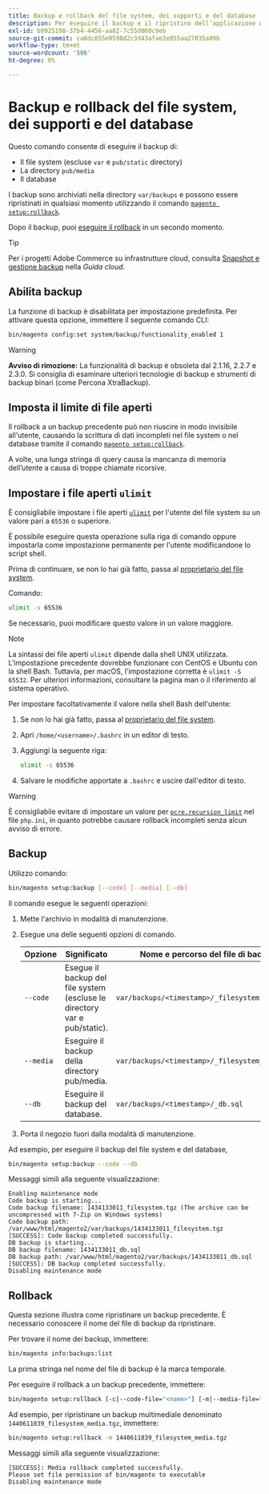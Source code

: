 ```yaml
---
title: Backup e rollback del file system, dei supporti e del database
description: Per eseguire il backup e il ripristino dell’applicazione Adobe Commerce, segui la procedura riportata di seguito.
exl-id: b9925198-37b4-4456-aa82-7c55d060c9eb
source-git-commit: ca8dc855e0598d2c3d43afae2e055aa27035a09b
workflow-type: tm+mt
source-wordcount: '506'
ht-degree: 0%

---
```


# Backup e rollback del file system, dei supporti e del database

Questo comando consente di eseguire il backup di:

* Il file system (escluse `var` e `pub/static` directory)
* La directory `pub/media`
* Il database

I backup sono archiviati nella directory `var/backups` e possono essere ripristinati in qualsiasi momento utilizzando il comando [`magento setup:rollback`](uninstall-modules.md#roll-back-the-file-system-database-or-media-files).

Dopo il backup, puoi [eseguire il rollback](#rollback) in un secondo momento.

>[!TIP]
>
>Per i progetti Adobe Commerce su infrastrutture cloud, consulta [Snapshot e gestione backup](https://devdocs.magento.com/cloud/project/project-webint-snap.html) nella _Guida cloud_.

## Abilita backup

La funzione di backup è disabilitata per impostazione predefinita. Per attivare questa opzione, immettere il seguente comando CLI:

```bash
bin/magento config:set system/backup/functionality_enabled 1
```

>[!WARNING]
>
>**Avviso di rimozione:**
>La funzionalità di backup è obsoleta dal 2.1.16, 2.2.7 e 2.3.0. Si consiglia di esaminare ulteriori tecnologie di backup e strumenti di backup binari (come Percona XtraBackup).

## Imposta il limite di file aperti

Il rollback a un backup precedente può non riuscire in modo invisibile all&#39;utente, causando la scrittura di dati incompleti nel file system o nel database tramite il comando [`magento setup:rollback`](uninstall-modules.md#roll-back-the-file-system-database-or-media-files).

A volte, una lunga stringa di query causa la mancanza di memoria dell’utente a causa di troppe chiamate ricorsive.

## Impostare i file aperti `ulimit`

È consigliabile impostare i file aperti [`ulimit`](https://ss64.com/bash/ulimit.html) per l&#39;utente del file system su un valore pari a `65536` o superiore.

È possibile eseguire questa operazione sulla riga di comando oppure impostarla come impostazione permanente per l&#39;utente modificandone lo script shell.

Prima di continuare, se non lo hai già fatto, passa al [proprietario del file system](../prerequisites/file-system/overview.md).

Comando:

```bash
ulimit -s 65536
```

Se necessario, puoi modificare questo valore in un valore maggiore.

>[!NOTE]
>
>La sintassi dei file aperti `ulimit` dipende dalla shell UNIX utilizzata. L’impostazione precedente dovrebbe funzionare con CentOS e Ubuntu con la shell Bash. Tuttavia, per macOS, l&#39;impostazione corretta è `ulimit -S 65532`. Per ulteriori informazioni, consultare la pagina man o il riferimento al sistema operativo.

Per impostare facoltativamente il valore nella shell Bash dell&#39;utente:

1. Se non lo hai già fatto, passa al [proprietario del file system](../prerequisites/file-system/overview.md).
1. Apri `/home/<username>/.bashrc` in un editor di testo.
1. Aggiungi la seguente riga:

   ```bash
   ulimit -s 65536
   ```

1. Salvare le modifiche apportate a `.bashrc` e uscire dall&#39;editor di testo.

>[!WARNING]
>
>È consigliabile evitare di impostare un valore per [`pcre.recursion_limit`](https://www.php.net/manual/en/pcre.configuration.php) nel file `php.ini`, in quanto potrebbe causare rollback incompleti senza alcun avviso di errore.

## Backup

Utilizzo comando:

```bash
bin/magento setup:backup [--code] [--media] [--db]
```

Il comando esegue le seguenti operazioni:

1. Mette l&#39;archivio in modalità di manutenzione.
1. Esegue una delle seguenti opzioni di comando.

   | Opzione | Significato | Nome e percorso del file di backup |
   |--- |--- |--- |
   | `--code` | Esegue il backup del file system (escluse le directory var e pub/static). | `var/backups/<timestamp>/_filesystem.tgz` |
   | `--media` | Eseguire il backup della directory pub/media. | `var/backups/<timestamp>/_filesystem_media.tgz` |
   | `--db` | Eseguire il backup del database. | `var/backups/<timestamp>/_db.sql` |

1. Porta il negozio fuori dalla modalità di manutenzione.

Ad esempio, per eseguire il backup del file system e del database,

```bash
bin/magento setup:backup --code --db
```

Messaggi simili alla seguente visualizzazione:

```
Enabling maintenance mode
Code backup is starting...
Code backup filename: 1434133011_filesystem.tgz (The archive can be uncompressed with 7-Zip on Windows systems)
Code backup path: /var/www/html/magento2/var/backups/1434133011_filesystem.tgz
[SUCCESS]: Code backup completed successfully.
DB backup is starting...
DB backup filename: 1434133011_db.sql
DB backup path: /var/www/html/magento2/var/backups/1434133011_db.sql
[SUCCESS]: DB backup completed successfully.
Disabling maintenance mode
```

## Rollback

Questa sezione illustra come ripristinare un backup precedente. È necessario conoscere il nome del file di backup da ripristinare.

Per trovare il nome dei backup, immettere:

```bash
bin/magento info:backups:list
```

La prima stringa nel nome del file di backup è la marca temporale.

Per eseguire il rollback a un backup precedente, immettere:

```bash
bin/magento setup:rollback [-c|--code-file="<name>"] [-m|--media-file="<name>"] [-d|--db-file="<name>"]
```

Ad esempio, per ripristinare un backup multimediale denominato `1440611839_filesystem_media.tgz`, immettere:

```bash
bin/magento setup:rollback -m 1440611839_filesystem_media.tgz
```

Messaggi simili alla seguente visualizzazione:

```
[SUCCESS]: Media rollback completed successfully.
Please set file permission of bin/magento to executable
Disabling maintenance mode
```
